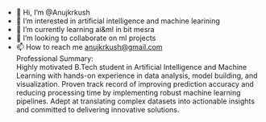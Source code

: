 - 👋 Hi, I’m @Anujkrkush
- 👀 I’m interested in artificial intelligence and machine learining
- 🌱 I’m currently learning ai&ml in bit mesra
- 💞️ I’m looking to collaborate on ml projects
- 📫 How to reach me anujkrkush@gmail.com<br>
Professional Summary:<br>
Highly motivated B.Tech student in Artificial Intelligence and Machine Learning with hands-on experience in data
analysis, model building, and visualization. Proven track record of improving prediction accuracy and reducing
processing time by implementing robust machine learning pipelines. Adept at translating complex datasets into
actionable insights and committed to delivering innovative solutions.
